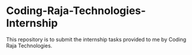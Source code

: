 # Coding-Raja-Technologies-Internship
This repository is to submit the internship tasks provided to me by Coding Raja Technologies.
